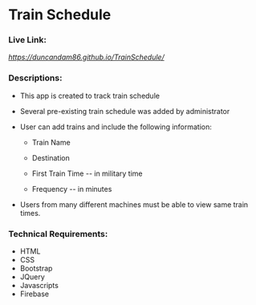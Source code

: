 # Train Schedule

### Live Link:
*https://duncandam86.github.io/TrainSchedule/*

### Descriptions:
* This app is created to track train schedule

* Several pre-existing train schedule was added by administrator

* User can add trains and include the following information:
    
    * Train Name
    
    * Destination 
    
    * First Train Time -- in military time
    
    * Frequency -- in minutes
   
* Users from many different machines must be able to view same train times.
  
### Technical Requirements:
* HTML
* CSS
* Bootstrap
* JQuery
* Javascripts
* Firebase
